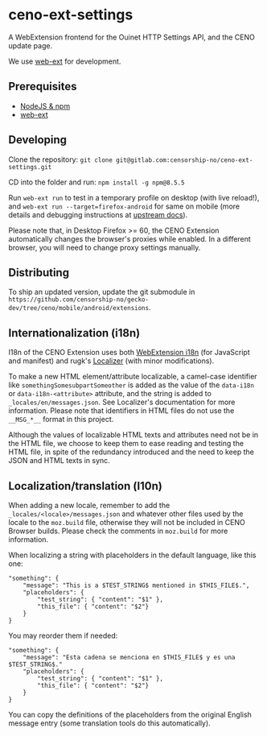 # ceno-ext-settings

A WebExtension frontend for the Ouinet HTTP Settings API, and the CENO update page.

We use [web-ext](https://developer.mozilla.org/en-US/docs/Mozilla/Add-ons/WebExtensions/Getting_started_with_web-ext) for development.

## Prerequisites
* [NodeJS & npm](https://docs.npmjs.com/downloading-and-installing-node-js-and-npm)
* [web-ext](https://extensionworkshop.com/documentation/develop/getting-started-with-web-ext/)

## Developing

Clone the repository:
``git clone git@gitlab.com:censorship-no/ceno-ext-settings.git``

CD into the folder and run:
``npm install -g npm@8.5.5``

Run `web-ext run` to test in a temporary profile on desktop (with live reload!), and `web-ext run --target=firefox-android` for same on mobile (more details and debugging instructions at [upstream docs](https://developer.mozilla.org/en-US/docs/Mozilla/Add-ons/WebExtensions/Getting_started_with_web-ext#Testing_in_Firefox_for_Android)).

Please note that, in Desktop Firefox >= 60, the CENO Extension automatically changes the browser's proxies while enabled. In a different browser, you will need to change proxy settings manually.

## Distributing

To ship an updated version, update the git submodule in `https://github.com/censorship-no/gecko-dev/tree/ceno/mobile/android/extensions`.

## Internationalization (i18n)

I18n of the CENO Extension uses both [WebExtension i18n][webext-i18n] (for JavaScript and manifest) and rugk's [Localizer][] (with minor modifications).

[webext-i18n]: https://developer.mozilla.org/en-US/docs/Mozilla/Add-ons/WebExtensions/Internationalization
[Localizer]: https://github.com/TinyWebEx/Localizer

To make a new HTML element/attribute localizable, a camel-case identifier like `somethingSomesubpartSomeother` is added as the value of the `data-i18n` or `data-i18n-<attribute>` attribute, and the string is added to `_locales/en/messages.json`. See Localizer's documentation for more information. Please note that identifiers in HTML files do not use the `__MSG_*__` format in this project.

Although the values of localizable HTML texts and attributes need not be in the HTML file, we choose to keep them to ease reading and testing the HTML file, in spite of the redundancy introduced and the need to keep the JSON and HTML texts in sync.

## Localization/translation (l10n)

When adding a new locale, remember to add the `_locales/<locale>/messages.json` and whatever other files used by the locale to the `moz.build` file, otherwise they will not be included in CENO Browser builds. Please check the comments in `moz.build` for more information.

When localizing a string with placeholders in the default language, like this one:

    "something": {
        "message": "This is a $TEST_STRING$ mentioned in $THIS_FILE$.",
        "placeholders": {
            "test_string": { "content": "$1" },
            "this_file": { "content": "$2"}
        }
    }

You may reorder them if needed:

    "something": {
        "message": "Esta cadena se menciona en $THIS_FILE$ y es una $TEST_STRING$."
        "placeholders": {
            "test_string": { "content": "$1" },
            "this_file": { "content": "$2"}
        }
    }

You can copy the definitions of the placeholders from the original English message entry (some translation tools do this automatically).
